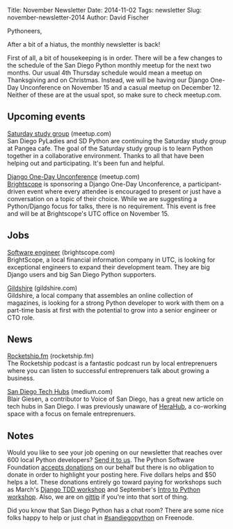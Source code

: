 Title: November Newsletter
Date: 2014-11-02
Tags: newsletter
Slug: november-newsletter-2014
Author: David Fischer


Pythoneers,

After a bit of a hiatus, the monthly newsletter is back!

First of all, a bit of housekeeping is in order. There will be a few changes
to the schedule of the San Diego Python monthly meetup for the next two months.
Our usual 4th Thursday schedule would mean a meetup on Thanksgiving and on
Christmas. Instead, we will be having our Django One-Day Unconference on
November 15 and a casual meetup on December 12. Neither of these are at the
usual spot, so make sure to check meetup.com.


Upcoming events
---------------


[Saturday study group][saturday-meetup] (meetup.com) <br />
San Diego PyLadies and SD Python are continuing the Saturday study group
at Pangea cafe. The goal of the Saturday study group is to learn Python
together in a collaborative environment. Thanks to all that have been
helping out and participating. It's been fun and helpful.

[saturday-meetup]: http://www.meetup.com/pythonsd/events/207791832/


[Django One-Day Unconference][django-oneday] (meetup.com) <br />
[Brightscope][] is sponsoring a Django One-Day Unconference, a
participant-driven event where every attendee is encouraged to present
or just have a conversation on a topic of their choice. While we are
suggesting a Python/Django focus for talks, there is no requirement. This
event is free and will be at Brightscope's UTC office on November 15.

[django-oneday]: http://www.meetup.com/pythonsd/events/212859872/
[Brightscope]: http://brightscope.com


Jobs
----

[Software engineer][software-engineer] (brightscope.com) <br />
BrightScope, a local financial information company in UTC, is looking for
exceptional engineers to expand their development team. They are big Django
users and big San Diego Python supporters.

[software-engineer]: http://www.brightscope.com/about/careers/#job_Senior_Software_Engineer


[Gildshire][] (gildshire.com) <br />
Gildshire, a local company that assembles an online collection of magazines,
is looking for a strong Python developer to work with them on a part-time basis
at first with the potential to grow into a senior engineer or CTO role.

[Gildshire]: http://gildshire.com


News
----

[Rocketship.fm][] (rocketship.fm) <br />
The Rocketship podcast is a fantastic podcast run by local entreprenuers where
you can listen to successful entreprenuers talk about growing a business.

[Rocketship.fm]: http://rocketship.fm/


[San Diego Tech Hubs][sandiego-hubs] (medium.com) <br />
Blair Giesen, a contributor to Voice of San Diego, has a great new article
on tech hubs in San Diego. I was previously unaware of [HeraHub][], a
co-working space with a focus on female entreprenuers.

[sandiego-hubs]: https://medium.com/@BlairsReport/5-hubs-you-need-to-know-in-san-diegos-startup-and-tech-scene-8035d3169094
[HeraHub]: http://herahub.com/


Notes
-----


Would you like to see your job opening on our newsletter that reaches over
600 local Python developers? [Send it to us][send-it]. The Python Software
Foundation [accepts donations][accepts-donations] on our behalf but there is no
obligation to donate in order to highlight your posting here. Five dollars
helps and $50 helps a lot. These donations entirely go toward paying for
workshops such as March's [Django TDD workshop][django-workshop] and
September's [Intro to Python workshop][intro-workshop]. Also, we are on
[gittip][] if you're into that sort of thing.

[send-it]: mailto:sandiegopython@gmail.com
[accepts-donations]: https://psfmember.org/civicrm/contribute/transact?reset=1&id=9
[gittip]: https://www.gittip.com/sandiegopython/
[django-workshop]: http://www.meetup.com/pythonsd/events/164679962/
[intro-workshop]: http://www.meetup.com/pythonsd/events/199295402/


Did you know that San Diego Python has a chat room? There are some nice
folks happy to help or just chat in [#sandiegopython][irc] on Freenode.

[irc]: http://pythonsd.org/pages/chat-room.html
